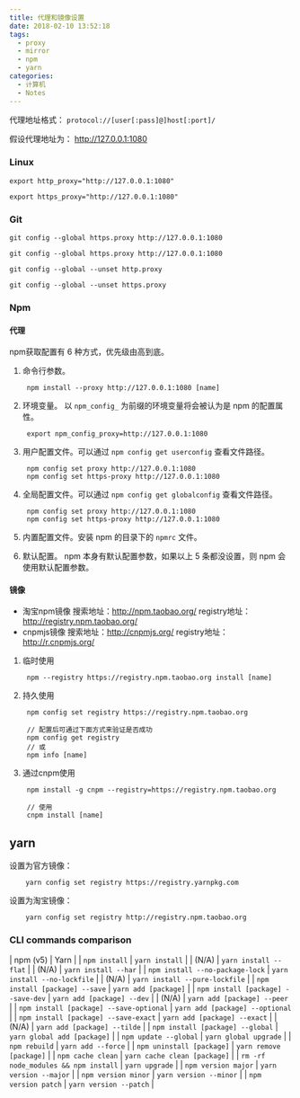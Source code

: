 ```yaml
---
title: 代理和镜像设置
date: 2018-02-10 13:52:18
tags:
  - proxy
  - mirror
  - npm
  - yarn
categories: 
  - 计算机
  - Notes
---
```


代理地址格式： `protocol://[user[:pass]@]host[:port]/`

假设代理地址为： <http://127.0.0.1:1080>

<!-- more -->

### Linux

    export http_proxy="http://127.0.0.1:1080"

    export https_proxy="http://127.0.0.1:1080"

<!-- 
    export ftp_proxy="http://127.0.0.1:1080"
-->

### Git

    git config --global https.proxy http://127.0.0.1:1080

    git config --global https.proxy http://127.0.0.1:1080

    git config --global --unset http.proxy

    git config --global --unset https.proxy

### Npm

#### 代理

npm获取配置有 6 种方式，优先级由高到底。

1. 命令行参数。 

        npm install --proxy http://127.0.0.1:1080 [name]

2. 环境变量。 以 `npm_config_` 为前缀的环境变量将会被认为是 npm 的配置属性。

        export npm_config_proxy=http://127.0.0.1:1080

3. 用户配置文件。可以通过 `npm config get userconfig` 查看文件路径。

        npm config set proxy http://127.0.0.1:1080
        npm config set https-proxy http://127.0.0.1:1080

4. 全局配置文件。可以通过 `npm config get globalconfig` 查看文件路径。

        npm config set proxy http://127.0.0.1:1080
        npm config set https-proxy http://127.0.0.1:1080

5. 内置配置文件。安装 npm 的目录下的 `npmrc` 文件。

6. 默认配置。 npm 本身有默认配置参数，如果以上 5 条都没设置，则 npm 会使用默认配置参数。

#### 镜像

* 淘宝npm镜像
        搜索地址：<http://npm.taobao.org/>
        registry地址：<http://registry.npm.taobao.org/>
* cnpmjs镜像
        搜索地址：<http://cnpmjs.org/>
        registry地址：<http://r.cnpmjs.org/>

1. 临时使用

        npm --registry https://registry.npm.taobao.org install [name]

2. 持久使用

        npm config set registry https://registry.npm.taobao.org

        // 配置后可通过下面方式来验证是否成功
        npm config get registry
        // 或
        npm info [name]

3. 通过cnpm使用

        npm install -g cnpm --registry=https://registry.npm.taobao.org

        // 使用
        cnpm install [name]


## yarn

设置为官方镜像：

        yarn config set registry https://registry.yarnpkg.com

设置为淘宝镜像：

        yarn config set registry http://registry.npm.taobao.org

### CLI commands comparison

| npm (v5) | Yarn |
| `npm install` | `yarn install` |
| (N/A) | `yarn install --flat` |
| (N/A) | `yarn install --har` |
| `npm install --no-package-lock` | `yarn install --no-lockfile` |
| (N/A) | `yarn install --pure-lockfile` |
| `npm install [package] --save` | `yarn add [package]` |
| `npm install [package] --save-dev` | `yarn add [package] --dev` |
| (N/A) | `yarn add [package] --peer` |
| `npm install [package] --save-optional` | `yarn add [package] --optional` |
| `npm install [package] --save-exact` | `yarn add [package] --exact` |
| (N/A) | `yarn add [package] --tilde` |
| `npm install [package] --global` | `yarn global add [package]` |
| `npm update --global` | `yarn global upgrade` |
| `npm rebuild` | `yarn add --force` |
| `npm uninstall [package]` | `yarn remove [package]` |
| `npm cache clean` | `yarn cache clean [package]` |
| `rm -rf node_modules && npm install` | `yarn upgrade` |
| `npm version major` | `yarn version --major` |
| `npm version minor` | `yarn version --minor` |
| `npm version patch` | `yarn version --patch` |
